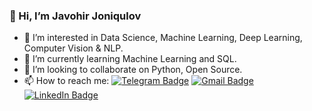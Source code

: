 ### 👋 Hi, I’m Javohir Joniqulov
- 👀 I’m interested in Data Science, Machine Learning, Deep Learning, Computer Vision & NLP.
- 🌱 I’m currently learning Machine Learning and SQL.
- 💞️ I’m looking to collaborate on Python, Open Source.
- 📫 How to reach me:
[![Telegram Badge](https://img.shields.io/badge/-Telegram-blue?style=flat-square&logo=Telegram&logoColor=white)](https://t.me/Javohir_Dev?target=_blank)
[![Gmail Badge](https://img.shields.io/badge/-Gmail-cf4134?style=flat-square&logo=Gmail&logoColor=white)](mailto:EMAIL_ADDRESS@gmail.com)
[![LinkedIn Badge](https://img.shields.io/badge/-Linkedin-blue?style=flat-square&logo=Linkedin&logoColor=white)](https://linkedin.com/in/jonikulov/?target=_blank)


<!---
Jonikulov/Jonikulov is a ✨ special ✨ repository because its `README.md` (this file) appears on your GitHub profile.
You can click the Preview link to take a look at your changes.
--->
